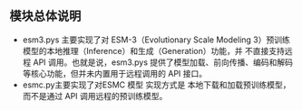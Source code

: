 ## 模块总体说明
- esm3.pys 主要实现了对 ESM-3（Evolutionary Scale Modeling 3）预训练模型的本地推理（Inference）和生成（Generation）功能，并 不直接支持远程 API 调用。也就是说，esm3.pys 提供了模型加载、前向传播、编码和解码等核心功能，但并未内置用于远程调用的 API 接口。
- esmc.py主要实现了对ESMC 模型 实现方式是 本地下载和加载预训练模型，而不是通过 API 调用远程的预训练模型。
